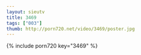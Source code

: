 ```yaml
--- 
layout: sieutv
title: 3469
tags: ["003"]
thumb: http://porn720.net/video/3469/poster.jpg
---
```

{% include porn720 key="3469" %} 
